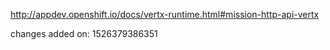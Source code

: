 http://appdev.openshift.io/docs/vertx-runtime.html#mission-http-api-vertx

 
 changes added on: 1526379386351